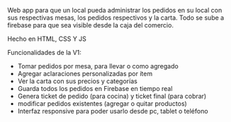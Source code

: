 Web app para que un local pueda administrar los pedidos en su local 
con sus respectivas mesas, los pedidos respectivos y la carta. 
Todo se sube a firebase para que sea visible desde la caja del comercio.

Hecho en HTML, CSS Y JS

Funcionalidades de la V1:
* Tomar pedidos por mesa, para llevar o como agregado
* Agregar aclaraciones personalizadas por ítem
* Ver la carta con sus precios y categorías
* Guarda todos los pedidos en Firebase en tiempo real
* Genera ticket de pedido (para cocina) y ticket final (para cobrar)
* modificar pedidos existentes (agregar o quitar productos)
* Interfaz responsive para poder usarlo desde pc, tablet o teléfono
